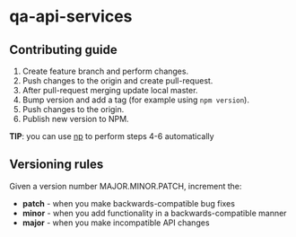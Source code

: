 # qa-api-services

## Contributing guide
1. Create feature branch and perform changes.
2. Push changes to the origin and create pull-request.
3. After pull-request merging update local master.
4. Bump version and add a tag (for example using `npm version`).
5. Push changes to the origin.
6. Publish new version to NPM.

**TIP**: you can use [np](https://github.com/sindresorhus/np) to perform steps 4-6 automatically

## Versioning rules
Given a version number MAJOR.MINOR.PATCH, increment the:
* **patch** - when you make backwards-compatible bug fixes
* **minor** - when you add functionality in a backwards-compatible manner
* **major** - when you make incompatible API changes
